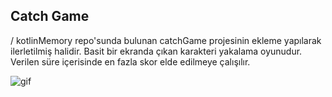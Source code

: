 ## Catch Game
/ kotlinMemory repo'sunda bulunan catchGame projesinin ekleme yapılarak ilerletilmiş halidir. Basit bir ekranda çıkan karakteri yakalama oyunudur. Verilen süre içerisinde en fazla skor elde edilmeye çalışılır.

![gif](https://user-images.githubusercontent.com/76227969/170789019-c4bc678d-fa24-49c2-9b85-ac4cb8d2b398.gif)
